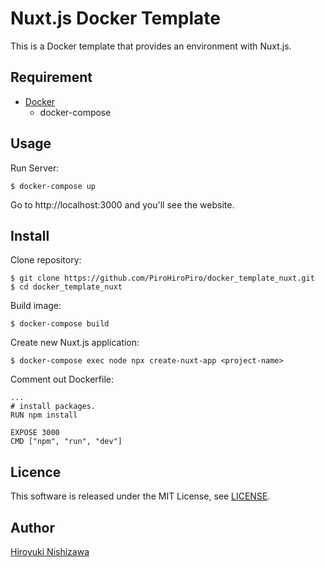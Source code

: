# Nuxt.js Docker Template

This is a Docker template that provides an environment with Nuxt.js.

## Requirement

- [Docker](https://www.docker.com/)
  - docker-compose

## Usage

Run Server:

```console
$ docker-compose up
```

Go to http://localhost:3000 and you'll see the website.

## Install

Clone repository:

```console
$ git clone https://github.com/PiroHiroPiro/docker_template_nuxt.git
$ cd docker_template_nuxt
```

Build image:

```console
$ docker-compose build
```

Create new Nuxt.js application:

```console
$ docker-compose exec node npx create-nuxt-app <project-name>
```

Comment out Dockerfile:

```./docker/node/Dockerfile
...
# install packages.
RUN npm install

EXPOSE 3000
CMD ["npm", "run", "dev"]
```

## Licence

This software is released under the MIT License, see [LICENSE](https://github.com/PiroHiroPiro/docker_template_nuxt/blob/master/LICENSE).

## Author

[Hiroyuki Nishizawa](https://github.com/PiroHiroPiro)
